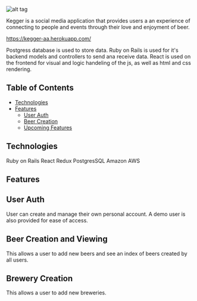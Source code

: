 ![alt tag](https://github.com/ddgiovinazzo/kegger/blob/main/app/assets/images/kegger.png)

Kegger is a social media application that provides users a an experience of connecting to people and events through their love and enjoyment of beer.

https://kegger-aa.herokuapp.com/

Postgress database is used to store data. 
Ruby on Rails is used for it's backend models and controllers to send ana receive data. 
React is used on the frontend for visual and logic handeling of the js, as well as html and css rendering.

## Table of Contents

  * [Technologies](#technologies)
  * [Features](#features)
    * [User Auth](#user-auth)
    * [Beer Creation](#beer-creation-and-viewing)
    * [Upcoming Features](#upcoming-features)
    
## Technologies
Ruby on Rails
React
Redux
PostgresSQL
Amazon AWS

## Features

## User Auth
User can create and manage their own personal account. A demo user is also provided for ease of access.

## Beer Creation and Viewing
This allows a user to add new beers and see an index of beers created by all users.

## Brewery Creation 
This allows a user to add new breweries.
